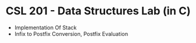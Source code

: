 # CSL 201 - Data Structures Lab (in C)

* Implementation Of Stack
* Infix to Postfix Conversion, Postfix Evaluation
